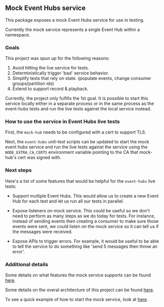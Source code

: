 ## Mock Event Hubs service

This package exposes a mock Event Hubs service for use in testing.

Currently the mock service represents a single Event Hub within a namespace.

### Goals

This project was spun up for the following reasons:

1. Avoid hitting the live service for tests.
2. Deterministically trigger 'bad' service behavior.
3. Simplify tests that rely on state. (populate events, change consumer groups/partition ids)
4. Extend to support record & playback.

Currently, the project only fulfills the 1st goal.
It is possible to start this service locally either in a separate process or in the same process as
the event-hubs tests and run the live tests against the local service instead.

### How to use the service in Event Hubs live tests

First, the `mock-hub` needs to be configured with a cert to support TLS.

Next, the `event-hubs` unit-test scripts can be updated to start the mock event hubs service
and run the live tests against the service using the `NODE_EXTRA_CA_CERTS` environment variable pointing to the CA that mock-hub's cert was signed with.

### Next steps

Here's a list of some features that would be helpful for the `event-hubs` live tests:

- Support multiple Event Hubs.
  This would allow us to create a new Event Hub for each test and let us run all our tests in parallel.

- Expose listeners on mock service.
  This could be useful so we don't need to perform as many steps as we do today for tests.
  For instance, instead of sending events then creating a consumer to make sure those events were sent,
  we could listen on the mock service so it can tell us if the messages were received.

- Expose APIs to trigger errors.
  For example, it would be useful to be able to tell the service to do something like 'send 5 messages then throw an error'.

### Additional details

Some details on what features the mock service supports can be found [here](https://github.com/Azure/azure-sdk-for-js/tree/main/sdk/eventhub/mock-hub/design/features.md).

Some details on the overal architecture of this project can be found [here](https://github.com/Azure/azure-sdk-for-js/tree/main/sdk/eventhub/mock-hub/design/architecture.md).

To see a quick example of how to start the mock service, look at [here](https://github.com/Azure/azure-sdk-for-js/tree/main/sdk/eventhub/mock-hub/samples/typescript/readme.md).